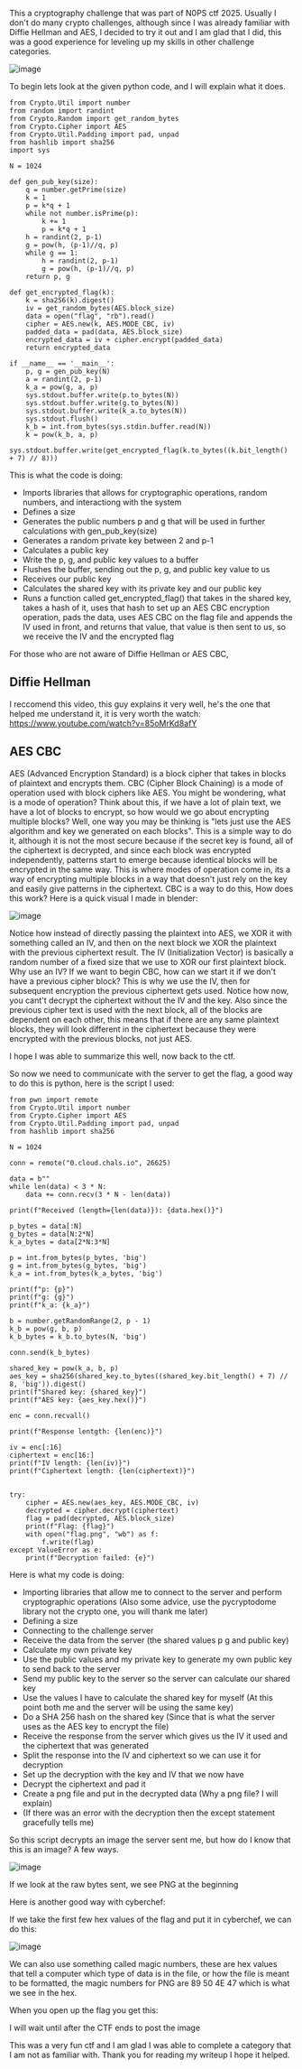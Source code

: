 This  a cryptography challenge that was part of N0PS ctf 2025. Usually I don't do many crypto challenges, although since I was already familiar with Diffie Hellman and AES, I decided to try it out and I am glad
that I did, this was a good experience for leveling up my skills in other challenge categories.

![image](https://github.com/user-attachments/assets/4368f70f-91c8-4f06-b9d0-19d0e6662ea2)

To begin lets look at the given python code, and I will explain what it does.
```
from Crypto.Util import number
from random import randint
from Crypto.Random import get_random_bytes
from Crypto.Cipher import AES
from Crypto.Util.Padding import pad, unpad
from hashlib import sha256
import sys

N = 1024

def gen_pub_key(size):
    q = number.getPrime(size)
    k = 1
    p = k*q + 1
    while not number.isPrime(p):
        k += 1
        p = k*q + 1
    h = randint(2, p-1)
    g = pow(h, (p-1)//q, p)
    while g == 1:
        h = randint(2, p-1)
        g = pow(h, (p-1)//q, p)
    return p, g

def get_encrypted_flag(k):
    k = sha256(k).digest()
    iv = get_random_bytes(AES.block_size)
    data = open("flag", "rb").read()
    cipher = AES.new(k, AES.MODE_CBC, iv)
    padded_data = pad(data, AES.block_size)
    encrypted_data = iv + cipher.encrypt(padded_data)
    return encrypted_data

if __name__ == '__main__':
    p, g = gen_pub_key(N)
    a = randint(2, p-1)
    k_a = pow(g, a, p)
    sys.stdout.buffer.write(p.to_bytes(N))
    sys.stdout.buffer.write(g.to_bytes(N))
    sys.stdout.buffer.write(k_a.to_bytes(N))
    sys.stdout.flush()
    k_b = int.from_bytes(sys.stdin.buffer.read(N))
    k = pow(k_b, a, p)
    sys.stdout.buffer.write(get_encrypted_flag(k.to_bytes((k.bit_length() + 7) // 8)))
```

This is what the code is doing: 

- Imports libraries that allows for cryptographic operations, random numbers, and interactiong with the system
- Defines a size
- Generates the public numbers p and g that will be used in further calculations with gen_pub_key(size)
- Generates a random private key between 2 and p-1
- Calculates a public key
- Write the p, g, and public key values to a buffer
- Flushes the buffer, sending out the p, g, and public key value to us
- Receives our public key
- Calculates the shared key with its private key and our public key
- Runs a function called get_encrypted_flag() that takes in the shared key, takes a hash of it, uses that hash to set up an AES CBC encryption operation, pads the data, uses AES CBC on the flag file 
and appends the IV used in front, and returns that value, that value is then sent to us, so we receive the IV and the encrypted flag

For those who are not aware of Diffie Hellman or AES CBC, 

## Diffie Hellman

I reccomend this video, this guy explains it very well, he's the one that helped me understand it, it is very worth the watch: https://www.youtube.com/watch?v=85oMrKd8afY

## AES CBC

AES (Advanced Encryption Standard) is a block cipher that takes in blocks of plaintext and encrypts them. CBC (Cipher Block Chaining) is a mode of operation used with block ciphers like AES.
You might be wondering, what is a mode of operation? Think about this, if we have a lot of plain text, we have a lot of blocks to encrypt, so how would we go about encrypting multiple blocks?
Well, one way you may be thinking is "lets just use the AES algorithm and key we generated on each blocks". This is a simple way to do it, although it is not the most secure because if the secret
key is found, all of the ciphertext is decrypted, and since each block was encrypted independently, patterns start to emerge because identical blocks will be encrypted in the same way. This is where modes 
of operation come in, its a way of encrypting multiple blocks in a way that doesn't just rely on the key and easily give patterns in the ciphertext. CBC is a way to do this, How does this work? Here is a quick visual I made in  blender: 

![image](https://github.com/user-attachments/assets/aabeeb7f-d5f9-4993-8b5d-bc09ac8bd8b0)

Notice how instead of directly passing the plaintext into AES, we XOR it with something called an IV, and then on the next block we XOR the plaintext with the previous ciphertext result. The IV 
(Initialization Vector) is basically a random number of a fixed size that we use to XOR our first plaintext block. Why use an IV? If we want to begin CBC, how can we start it if we don't have
a previous cipher block? This is why we use the IV, then for subsequent encryption the previous ciphertext gets used. Notice how now, you cant't decrypt the ciphertext without the IV and
the key. Also since the previous cipher text is used with the next block, all of the blocks are dependent on each other, this means that if there are any same plaintext blocks, they will look 
different in the ciphertext because they were encrypted with the previous blocks, not just AES.

I hope I was able to summarize this well, now back to the ctf.

So now we need to communicate with the server to get the flag, a good way to do this is python, here is the script I used:

```
from pwn import remote
from Crypto.Util import number
from Crypto.Cipher import AES
from Crypto.Util.Padding import pad, unpad
from hashlib import sha256

N = 1024

conn = remote("0.cloud.chals.io", 26625)

data = b""
while len(data) < 3 * N:
    data += conn.recv(3 * N - len(data))

print(f"Received (length={len(data)}): {data.hex()}")

p_bytes = data[:N]
g_bytes = data[N:2*N]
k_a_bytes = data[2*N:3*N]

p = int.from_bytes(p_bytes, 'big')
g = int.from_bytes(g_bytes, 'big')
k_a = int.from_bytes(k_a_bytes, 'big')

print(f"p: {p}")
print(f"g: {g}")
print(f"k_a: {k_a}")

b = number.getRandomRange(2, p - 1)
k_b = pow(g, b, p)
k_b_bytes = k_b.to_bytes(N, 'big')

conn.send(k_b_bytes)

shared_key = pow(k_a, b, p)
aes_key = sha256(shared_key.to_bytes((shared_key.bit_length() + 7) // 8, 'big')).digest()
print(f"Shared key: {shared_key}")
print(f"AES key: {aes_key.hex()}")

enc = conn.recvall()

print(f"Response lentgth: {len(enc)}")

iv = enc[:16]
ciphertext = enc[16:]
print(f"IV length: {len(iv)}")
print(f"Ciphertext length: {len(ciphertext)}")


try:
    cipher = AES.new(aes_key, AES.MODE_CBC, iv)
    decrypted = cipher.decrypt(ciphertext)
    flag = pad(decrypted, AES.block_size)
    print(f"Flag: {flag}")
    with open("flag.png", "wb") as f:
        f.write(flag)
except ValueError as e:
    print(f"Decryption failed: {e}")
```
Here is what my code is doing: 

- Importing libraries that allow me to connect to the server and perform cryptographic operations (Also some advice, use the pycryptodome library not the crypto one, you will thank me later)
- Defining a size
- Connecting to the challenge server 
- Receive the data from the server (the shared values p g and public key)
- Calculate my own private key
- Use the public values and my private key to generate my own public key to send back to the server
- Send my public key to the server so the server can calculate our shared key
- Use the values I have to calculate the shared key for myself (At this point both me and the server will be using the same key)
- Do a SHA 256 hash on the shared key (Since that is what the server uses as the AES key to encrypt the file)
- Receive the response from the server which gives us the IV it used and the ciphertext that was generated
- Split the response into the IV and ciphertext so we can use it for decryption
- Set up the decryption with the key and IV that we now have
- Decrypt the ciphertext and pad it 
- Create a png file and put in the decrypted data (Why a png file? I will explain)
- (If there was an error with the decryption then the except statement gracefully tells me)

So this script decrypts an image the server sent me, but how do I know that this is an image? A few ways.

![image](https://github.com/user-attachments/assets/1b2c9315-8bd7-4e90-8052-203cd9300b3b)

If we look at the raw bytes sent, we see PNG at the beginning

Here is another good way with cyberchef: 

If we take the first few hex values of the flag and put it in cyberchef, we can do this:

![image](https://github.com/user-attachments/assets/34ac378c-3849-4d1d-832d-995d0263e40e)

We can also use something called magic numbers, these are hex values that tell a computer which type of data is in the file, or how the file is meant to be formatted, the magic numbers for PNG are 89 50 4E 47 which is what 
we see in the hex.

When you open up the flag you get this:

I will wait until after the CTF ends to post the image



This was a very fun ctf and I am glad I was able to complete a category that I am not as familiar with. Thank you for reading my writeup I hope it helped.

